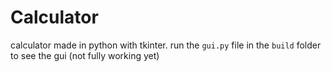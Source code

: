 # Calculator

calculator made in python with tkinter. run the `gui.py` file in the `build` folder to see the gui (not fully working yet)
